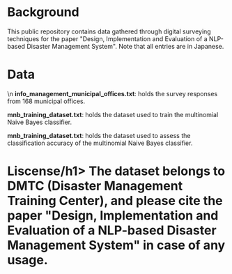 <h1>Background</h1>
This public repository contains data gathered through digital surveying techniques for the paper "Design, Implementation and Evaluation of a NLP-based Disaster Management System". Note that all entries are in Japanese.

<h1>Data</h1>\n
<b>info_management_municipal_offices.txt</b>: holds the survey responses from 168 municipal offices.

<b>mnb_training_dataset.txt</b>: holds the dataset used to train the multinomial Naive Bayes classifier.

<b>mnb_training_dataset.txt</b>: holds the dataset used to assess the classification accuracy of the multinomial Naive Bayes classifier.

<h1>Liscense/h1>
The dataset belongs to DMTC (Disaster Management Training Center), and please cite the paper "Design, Implementation and Evaluation of a NLP-based Disaster Management System" in case of any usage.
